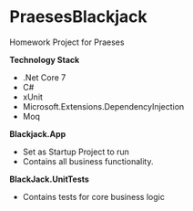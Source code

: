 # PraesesBlackjack
Homework Project for Praeses

**Technology Stack**
- .Net Core 7
- C#
- xUnit
- Microsoft.Extensions.DependencyInjection
- Moq

**Blackjack.App**
- Set as Startup Project to run
- Contains all business functionality.

**BlackJack.UnitTests**
- Contains tests for core business logic
